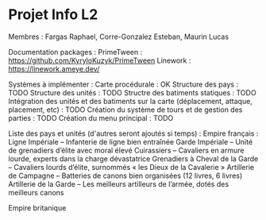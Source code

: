 # Projet Info L2
Membres : Fargas Raphael, Corre-Gonzalez Esteban, Maurin Lucas

Documentation packages :
PrimeTween : https://github.com/KyryloKuzyk/PrimeTween
Linework : https://linework.ameye.dev/

Systèmes à implémenter :
Carte procédurale : OK
Structure des pays : TODO
Structure des unités : TODO
Structre des batiments statiques : TODO
Intégration des unités et des batiments sur la carte (déplacement, attaque, placement, etc) : TODO
Création du système de tours et de gestion des parties : TODO
Création du menu principal : TODO

Liste des pays et unités (d'autres seront ajoutés si temps) :
Empire français :
Ligne Impériale – Infanterie de ligne bien entraînée
Garde Impériale – Unité de grenadiers d’élite avec moral élevé
Cuirassiers – Cavaliers en armure lourde, experts dans la charge dévastatrice
Grenadiers à Cheval de la Garde – Cavaliers lourds d’élite, surnommés « les Dieux de la Cavalerie »
Artillerie de Campagne – Batteries de canons bien organisées (12 livres, 6 livres)
Artillerie de la Garde – Les meilleurs artilleurs de l’armée, dotés des meilleurs canons

Empire britanique





 
